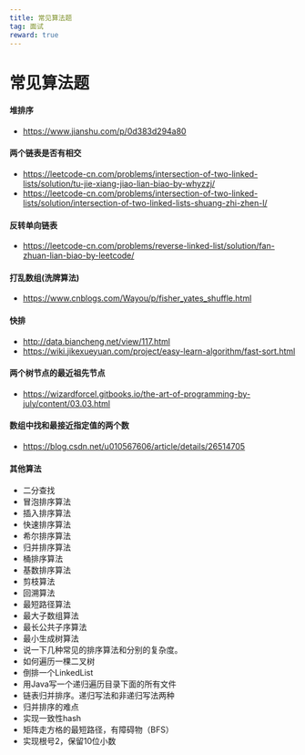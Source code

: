 ```yaml
---
title: 常见算法题
tag: 面试
reward: true
---
```

# 常见算法题
<!-- more -->

#### 堆排序
- https://www.jianshu.com/p/0d383d294a80

#### 两个链表是否有相交
- https://leetcode-cn.com/problems/intersection-of-two-linked-lists/solution/tu-jie-xiang-jiao-lian-biao-by-whyzzj/
- https://leetcode-cn.com/problems/intersection-of-two-linked-lists/solution/intersection-of-two-linked-lists-shuang-zhi-zhen-l/

#### 反转单向链表
- https://leetcode-cn.com/problems/reverse-linked-list/solution/fan-zhuan-lian-biao-by-leetcode/

#### 打乱数组(洗牌算法)
- https://www.cnblogs.com/Wayou/p/fisher_yates_shuffle.html

#### 快排
- http://data.biancheng.net/view/117.html
- https://wiki.jikexueyuan.com/project/easy-learn-algorithm/fast-sort.html

#### 两个树节点的最近祖先节点
- https://wizardforcel.gitbooks.io/the-art-of-programming-by-july/content/03.03.html

#### 数组中找和最接近指定值的两个数
- https://blog.csdn.net/u010567606/article/details/26514705

#### 其他算法
- 二分查找
- 冒泡排序算法
- 插入排序算法
- 快速排序算法
- 希尔排序算法
- 归并排序算法
- 桶排序算法
- 基数排序算法
- 剪枝算法
- 回溯算法
- 最短路径算法
- 最大子数组算法
- 最长公共子序算法
- 最小生成树算法
- 说一下几种常见的排序算法和分别的复杂度。
- 如何遍历一棵二叉树
- 倒排一个LinkedList
- 用Java写一个递归遍历目录下面的所有文件
- 链表归并排序。递归写法和非递归写法两种
- 归并排序的难点
- 实现一致性hash
- 矩阵走方格的最短路径，有障碍物（BFS）
- 实现根号2，保留10位小数
